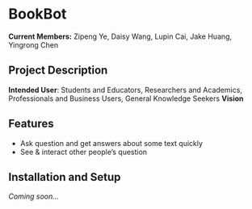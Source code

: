 # BookBot
**Current Members:** Zipeng Ye, Daisy Wang, Lupin Cai, Jake Huang, Yingrong Chen

## Project Description
**Intended User**: Students and Educators, Researchers and Academics, Professionals and Business Users, General Knowledge Seekers
**Vision**

## Features
- Ask question and get answers about some text quickly
- See & interact other people’s question

## Installation and Setup
_Coming soon..._ 
